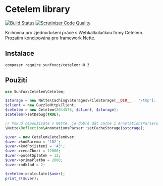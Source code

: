 Cetelem library
===============

[![Build Status](https://travis-ci.org/sunfoxcz/cetelem.svg?branch=master)](https://travis-ci.org/sunfoxcz/cetelem)
[![Scrutinizer Code Quality](https://scrutinizer-ci.com/g/sunfoxcz/cetelem/badges/quality-score.png?b=master)](https://scrutinizer-ci.com/g/sunfoxcz/cetelem/?branch=master)

Knihovna pro zjednodušení práce s Webkalkulačkou firmy Cetelem. Prozatím koncipována pro framework Nette.

Instalace
---------

	composer require sunfoxcz/cetelem:~0.3

Použití
-------

```php
use Sunfox\Cetelem\Cetelem;

$storage = new Nette\Caching\Storages\FileStorage(__DIR__ . '/tmp');
$client = new GuzzleHttp\Client;
$cetelem = new Cetelem(2044576, $client, $storage);
$cetelem->setDebug(TRUE);

// Pokud nepoužíváte v Nette, je dobré dát cache i AnnotationsParseru
\Nette\Reflection\AnnotationsParser::setCacheStorage($storage);

$uver = new Cetelem\CetelemUver;
$uver->kodBaremu = '102';
$uver->kodPojisteni = 'A3';
$uver->cenaZbozi = 12000;
$uver->pocetSplatek = 12;
$uver->primaPlatba = 2000;
$uver->odklad = 2;

$cetelem->calculate($uver);
print_r($uver);
```
